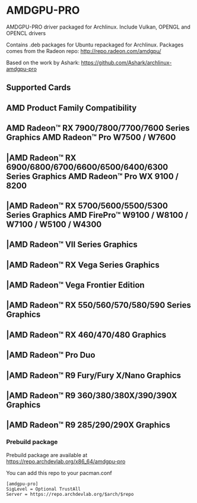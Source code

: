 # AMDGPU-PRO

AMDGPU-PRO driver packaged for Archlinux. Include Vulkan, OPENGL and OPENCL drivers

Contains .deb packages for Ubuntu repackaged for Archlinux. Packages comes from the Radeon repo: http://repo.radeon.com/amdgpu/ 

Based on the work by Ashark: https://github.com/Ashark/archlinux-amdgpu-pro

## Supported Cards

AMD Product Family Compatibility
-----------------------------------------------------------------------------------------------------------------------------------
AMD Radeon™ RX 7900/7800/7700/7600 Series Graphics                        AMD Radeon™ Pro W7500 / W7600
-----------------------------------------------------------------------------------------------------------------------------------
|AMD Radeon™ RX 6900/6800/6700/6600/6500/6400/6300 Series Graphics        AMD Radeon™ Pro WX 9100 / 8200
-----------------------------------------------------------------------------------------------------------------------------------
|AMD Radeon™ RX 5700/5600/5500/5300 Series Graphics                       AMD FirePro™ W9100 / W8100 / W7100 / W5100 / W4300
-----------------------------------------------------------------------------------------------------------------------------------
|AMD Radeon™ VII Series Graphics​
-----------------------------------------------------------------------------------------------------------------------------------
|AMD Radeon™ RX Vega Series Graphics
-----------------------------------------------------------------------------------------------------------------------------------
|AMD Radeon™ Vega Frontier Edition
-----------------------------------------------------------------------------------------------------------------------------------
|AMD Radeon™ RX 550/560/570/580/590 Series Graphics
-----------------------------------------------------------------------------------------------------------------------------------
|AMD Radeon™ RX 460/470/480 Graphics
-----------------------------------------------------------------------------------------------------------------------------------
|AMD Radeon™ Pro Duo
-----------------------------------------------------------------------------------------------------------------------------------
|AMD Radeon™ R9 Fury/Fury X/Nano Graphics
-----------------------------------------------------------------------------------------------------------------------------------
|AMD Radeon™ R9 360/380/380X/390/390X Graphics​
-----------------------------------------------------------------------------------------------------------------------------------
|AMD Radeon™ R9 285/290/290X Graphics
-----------------------------------------------------------------------------------------------------------------------------------
### Prebuild package

Prebuild package are available at https://repo.archdevlab.org/x86_64/amdgpu-pro

You can add this repo to your pacman.conf

    [amdgpu-pro]
    SigLevel = Optional TrustAll
    Server = https://repo.archdevlab.org/$arch/$repo
